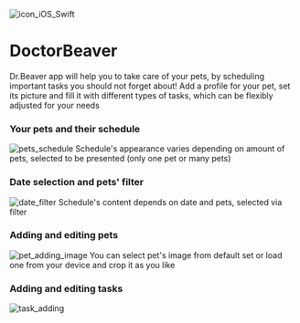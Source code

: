 ![icon_iOS_Swift](https://img-fotki.yandex.ru/get/60380/218764126.0/0_13f1ae_60ca29f4_orig.png)
# DoctorBeaver
Dr.Beaver app will help you to take care of your pets, by scheduling important tasks you should not forget about! Add a profile for your pet, set its picture and fill it with different types of tasks, which can be flexibly adjusted for your needs
### Your pets and their schedule
![pets_schedule]()
Schedule's appearance varies depending on amount of pets, selected to be presented (only one pet or many pets)

### Date selection and pets' filter 
![date_filter]()
Schedule's content depends on date and pets, selected via filter

### Adding and editing pets
![pet_adding_image]()
You can select pet's image from default set or load one from your device and crop it as you like

### Adding and editing tasks
![task_adding]()

